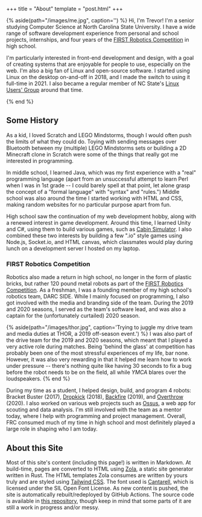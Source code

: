 +++
title = "About"
template = "post.html"
+++

{% aside(path="/images/me.jpg", caption='') %}
Hi, I'm Trevor! I'm a senior studying Computer Science at North Carolina State University. I have a wide range of software development experience from personal and school projects, internships, and four years of the [FIRST Robotics Competition](https://www.firstinspires.org/robotics/frc) in high school.

I'm particularly interested in front-end development and design, with a goal of creating systems that are enjoyable for people to use, especially on the web. I'm also a big fan of Linux and open-source software. I started using Linux on the desktop on-and-off in 2018, and I made the switch to using it full-time in 2021. I also became a regular member of NC State's [Linux Users' Group](https://lug.ncsu.edu/) around that time.

{% end %}

## Some History
As a kid, I loved Scratch and LEGO Mindstorms, though I would often push the limits of what they could do. Toying with sending messages over Bluetooth between my (multiple) LEGO Mindstorms sets or building a 2D Minecraft clone in Scratch were some of the things that really got me interested in programming.

In middle school, I learned Java, which was my first experience with a "real" programming language (apart from an unsuccessful attempt to learn Perl when I was in 1st grade -- I could barely spell at that point, let alone grasp the concept of a "formal language" with "syntax" and "rules.") Middle school was also around the time I started working with HTML and CSS, making random websites for no particular purpose apart from fun.

High school saw the continuation of my web development hobby, along with a renewed interest in game development. Around this time, I learned Unity and C#, using them to build various games, such as [Cabin Simulator](@/projects/cabin-simulator.md). I also combined these two interests by building a few ".io" style games using Node.js, Socket.io, and HTML canvas, which classmates would play during lunch on a development server I hosted on my laptop.

### FIRST Robotics Competition
Robotics also made a return in high school, no longer in the form of plastic bricks, but rather 120 pound metal robots as part of the [FIRST Robotics Competition](https://www.firstinspires.org/robotics/frc). As a freshman, I was a founding member of my high school's robotics team, DARC SIDE. While I mainly focused on programming, I also got involved with the media and branding side of the team. During the 2019 and 2020 seasons, I served as the team's software lead, and was also a captain for the (unfortunately curtailed) 2020 season.

{% aside(path="/images/thor.jpg", caption='Trying to juggle my drive team and media duties at THOR, a 2019 off-season event.') %}
I was also part of the drive team for the 2019 and 2020 seasons, which meant that I played a very active role during matches. Being 'behind the glass' at competition has probably been one of the most stressful experiences of my life, bar none. However, it was also very rewarding in that it helped me learn how to work under pressure -- there's nothing quite like having 30 seconds to fix a bug before the robot needs to be on the field, all while *YMCA* blares over the loudspeakers.
{% end %}

During my time as a student, I helped design, build, and program 4 robots: Bracket Buster (2017), [Dropkick](@/projects/dropkick.md) (2018), [Backfire](@/projects/backfire.md) (2019), and [Overthrow](@/projects/overthrow.md) (2020). I also worked on various web projects such as [Ossus](@/projects/ossus.md), a web app for scouting and data analysis. I'm still involved with the team as a mentor today, where I help with programming and project management. Overall, FRC consumed much of my time in high school and most definitely played a large role in shaping who I am today.

## About this Site
Most of this site's content (including this page!) is written in Markdown. At build-time, pages are converted to HTML using [Zola](https://www.getzola.org/), a static site generator written in Rust. The HTML templates Zola consumes are written by yours truly and are styled using [Tailwind CSS](https://tailwindcss.com/). The font used is [Cantarell](https://gitlab.gnome.org/GNOME/cantarell-fonts/), which is licensed under the SIL Open Font License. As new content is pushed, the site is automatically rebuilt/redeployed by GitHub Actions. The source code is available in [this repository](https://github.com/trevnels/trevnels.github.io), though keep in mind that some parts of it are still a work in progress and/or messy.